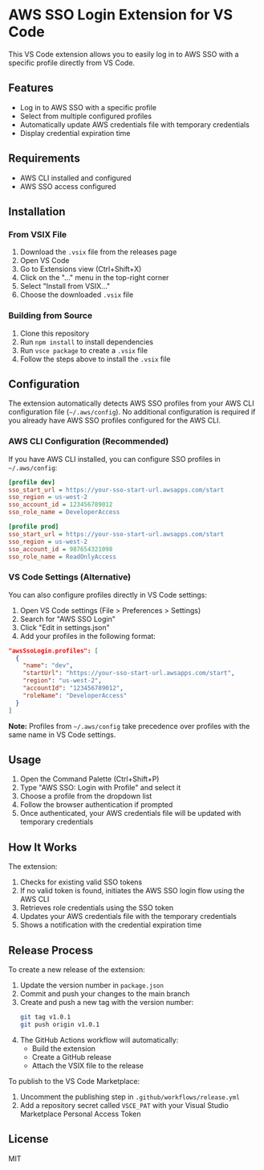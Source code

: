 # AWS SSO Login Extension for VS Code

This VS Code extension allows you to easily log in to AWS SSO with a specific profile directly from VS Code.

## Features

- Log in to AWS SSO with a specific profile
- Select from multiple configured profiles
- Automatically update AWS credentials file with temporary credentials
- Display credential expiration time

## Requirements

- AWS CLI installed and configured
- AWS SSO access configured

## Installation

### From VSIX File

1. Download the `.vsix` file from the releases page
2. Open VS Code
3. Go to Extensions view (Ctrl+Shift+X)
4. Click on the "..." menu in the top-right corner
5. Select "Install from VSIX..."
6. Choose the downloaded `.vsix` file

### Building from Source

1. Clone this repository
2. Run `npm install` to install dependencies
3. Run `vsce package` to create a `.vsix` file
4. Follow the steps above to install the `.vsix` file

## Configuration

The extension automatically detects AWS SSO profiles from your AWS CLI configuration file (`~/.aws/config`). No additional configuration is required if you already have AWS SSO profiles configured for the AWS CLI.

### AWS CLI Configuration (Recommended)

If you have AWS CLI installed, you can configure SSO profiles in `~/.aws/config`:

```ini
[profile dev]
sso_start_url = https://your-sso-start-url.awsapps.com/start
sso_region = us-west-2
sso_account_id = 123456789012
sso_role_name = DeveloperAccess

[profile prod]
sso_start_url = https://your-sso-start-url.awsapps.com/start
sso_region = us-west-2
sso_account_id = 987654321098
sso_role_name = ReadOnlyAccess
```

### VS Code Settings (Alternative)

You can also configure profiles directly in VS Code settings:

1. Open VS Code settings (File > Preferences > Settings)
2. Search for "AWS SSO Login"
3. Click "Edit in settings.json"
4. Add your profiles in the following format:

```json
"awsSsoLogin.profiles": [
  {
    "name": "dev",
    "startUrl": "https://your-sso-start-url.awsapps.com/start",
    "region": "us-west-2",
    "accountId": "123456789012",
    "roleName": "DeveloperAccess"
  }
]
```

**Note:** Profiles from `~/.aws/config` take precedence over profiles with the same name in VS Code settings.

## Usage

1. Open the Command Palette (Ctrl+Shift+P)
2. Type "AWS SSO: Login with Profile" and select it
3. Choose a profile from the dropdown list
4. Follow the browser authentication if prompted
5. Once authenticated, your AWS credentials file will be updated with temporary credentials

## How It Works

The extension:
1. Checks for existing valid SSO tokens
2. If no valid token is found, initiates the AWS SSO login flow using the AWS CLI
3. Retrieves role credentials using the SSO token
4. Updates your AWS credentials file with the temporary credentials
5. Shows a notification with the credential expiration time

## Release Process

To create a new release of the extension:

1. Update the version number in `package.json`
2. Commit and push your changes to the main branch
3. Create and push a new tag with the version number:
   ```bash
   git tag v1.0.1
   git push origin v1.0.1
   ```
4. The GitHub Actions workflow will automatically:
   - Build the extension
   - Create a GitHub release
   - Attach the VSIX file to the release

To publish to the VS Code Marketplace:
1. Uncomment the publishing step in `.github/workflows/release.yml`
2. Add a repository secret called `VSCE_PAT` with your Visual Studio Marketplace Personal Access Token

## License

MIT

